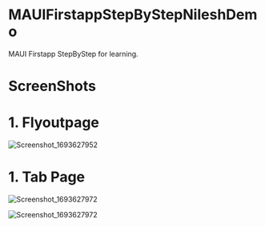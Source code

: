 # MAUIFirstappStepByStepNileshDemo
MAUI Firstapp StepByStep for learning.

# ScreenShots

# 1. Flyoutpage
![Screenshot_1693627952](https://github.com/vkeychaudhari/MAUIFirstappStepByStepNileshDemo/assets/46781848/3d623042-a2fd-4d3a-9817-b7522ea6ae91)

# 1. Tab Page
![Screenshot_1693627972](https://github.com/vkeychaudhari/MAUIFirstappStepByStepNileshDemo/assets/46781848/a558cf7a-50ce-43b4-bce5-d21d531bc9da)

![Screenshot_1693627972](https://github.com/vkeychaudhari/MAUIFirstappStepByStepNileshDemo/assets/46781848/354ad61c-39ea-4dee-b2e0-2b7c8bbb134a)
